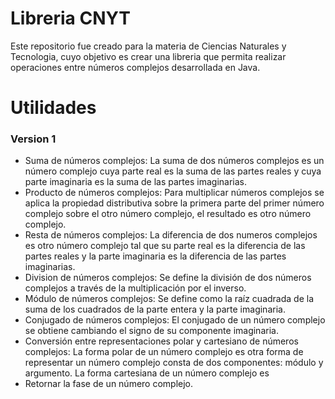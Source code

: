 # Libreria CNYT


Este repositorio fue creado para la materia de Ciencias Naturales y Tecnologia, cuyo objetivo es crear una libreria que permita realizar operaciones entre números complejos desarrollada en Java. 


# Utilidades

### Version 1

- Suma de números complejos: La suma de dos números complejos es un número complejo cuya parte real es la suma de las partes reales y cuya parte imaginaria es la suma de las partes imaginarias.
- Producto de  números complejos: Para multiplicar números complejos se aplica la propiedad distributiva sobre la primera parte del primer número complejo sobre el otro número complejo, el resultado es otro número complejo.
- Resta de  números complejos: La diferencia de dos numeros complejos es otro número complejo tal que su parte real es la diferencia de las partes reales y la parte imaginaria es la diferencia de las partes imaginarias.
- Division de números complejos: Se define la división de dos números complejos a través de la multiplicación por el inverso. 
- Módulo de números complejos: Se define como la raíz cuadrada de la suma de los cuadrados de la parte entera y la parte imaginaria.
- Conjugado de números complejos: El conjugado de un número complejo se obtiene cambiando el signo de su componente imaginaria. 
- Conversión entre representaciones polar y cartesiano de números complejos: La forma polar de un número complejo es otra forma de representar un número complejo consta de dos componentes: módulo y argumento. La forma cartesiana de un número complejo es 
- Retornar la fase de un número complejo.



